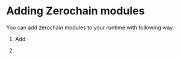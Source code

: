 # Adding Zerochain modules

You can add zerochain modules to your runtime with following way.

1. Add

2.
